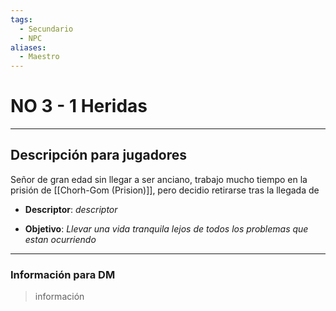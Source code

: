 ```yaml
---
tags:
  - Secundario
  - NPC
aliases:
  - Maestro
---
```

# NO 3 - 1 Heridas
___
## Descripción para jugadores
Señor de gran edad sin llegar a ser anciano, trabajo mucho tiempo en la prisión de [[Chorh-Gom (Prision)]], pero decidio retirarse tras la llegada de 

- **Descriptor**: *descriptor*

- **Objetivo**: *Llevar una vida tranquila lejos de todos los problemas que estan ocurriendo*
___
### Información para DM
>información
